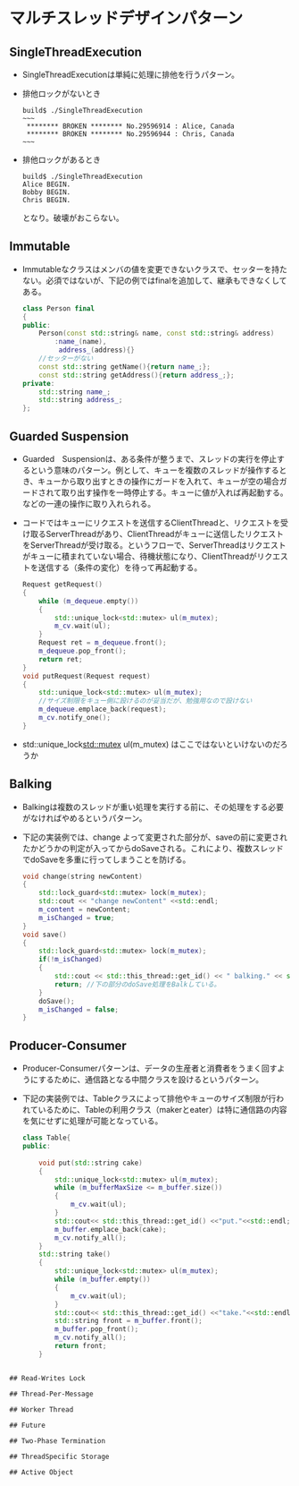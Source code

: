 # マルチスレッドデザインパターン

##  SingleThreadExecution
 - SingleThreadExecutionは単純に処理に排他を行うパターン。
 - 排他ロックがないとき

    ```shell
    build$ ./SingleThreadExecution 
    ~~~
     ******** BROKEN ******** No.29596914 : Alice, Canada
     ******** BROKEN ******** No.29596944 : Chris, Canada
    ~~~
    ```

- 排他ロックがあるとき

    ```shell
    build$ ./SingleThreadExecution 
    Alice BEGIN.
    Bobby BEGIN.
    Chris BEGIN.
    ```

    となり。破壊がおこらない。

##  Immutable

 - Immutableなクラスはメンバの値を変更できないクラスで、セッターを持たない。必須ではないが、下記の例ではfinalを追加して、継承もできなくしてある。

    ```cpp
    class Person final
    {
    public:
    	Person(const std::string& name, const std::string& address)
    		:name_(name),
    		 address_(address){}
    	//セッターがない
    	const std::string getName(){return name_;};
    	const std::string getAddress(){return address_;};
    private:
    	std::string name_;
    	std::string address_; 
    };
    ```

## Guarded Suspension

 - Guarded　Suspensionは、ある条件が整うまで、スレッドの実行を停止するという意味のパターン。例として、キューを複数のスレッドが操作するとき、キューから取り出すときの操作にガードを入れて、キューが空の場合ガードされて取り出す操作を一時停止する。キューに値が入れば再起動する。などの一連の操作に取り入れられる。
 - コードではキューにリクエストを送信するClientThreadと、リクエストを受け取るServerThreadがあり、ClientThreadがキューに送信したリクエストをServerThreadが受け取る。というフローで、ServerThreadはリクエストがキューに積まれていない場合、待機状態になり、ClientThreadがリクエストを送信する（条件の変化）を待って再起動する。

    ```cpp
	Request getRequest()
	{
		while (m_dequeue.empty())
		{
			std::unique_lock<std::mutex> ul(m_mutex);
			m_cv.wait(ul);
		}
		Request ret = m_dequeue.front();
		m_dequeue.pop_front();
		return ret;
	}
	void putRequest(Request request)
	{
		std::unique_lock<std::mutex> ul(m_mutex);
		//サイズ制限をキュー側に設けるのが妥当だが、勉強用なので設けない
		m_dequeue.emplace_back(request);
		m_cv.notify_one();
	}
    ```

- std::unique_lock<std::mutex> ul(m_mutex) はここではないといけないのだろうか

## Balking

 - Balkingは複数のスレッドが重い処理を実行する前に、その処理をする必要がなければやめるというパターン。
 - 下記の実装例では、change よって変更された部分が、saveの前に変更されたかどうかの判定が入ってからdoSaveされる。これにより、複数スレッドでdoSaveを多重に行ってしまうことを防げる。

    ```cpp
 	void change(string newContent)
	{
		std::lock_guard<std::mutex> lock(m_mutex);
		std::cout << "change newContent" <<std::endl;
		m_content = newContent;
		m_isChanged = true;
	}
	void save()
	{
		std::lock_guard<std::mutex> lock(m_mutex);
		if(!m_isChanged)
		{
			std::cout << std::this_thread::get_id() << " balking." << std::endl;
			return; //下の部分のdoSave処理をBalkしている。
		}
		doSave();
		m_isChanged = false;
	}
    ```

## Producer-Consumer

 - Producer-Consumerパターンは、データの生産者と消費者をうまく回すようにするために、通信路となる中間クラスを設けるというパターン。
 - 下記の実装例では、Tableクラスによって排他やキューのサイズ制限が行われているために、Tableの利用クラス（makerとeater）は特に通信路の内容を気にせずに処理が可能となっている。

    ```cpp
 	class Table{
 	public:
		
		void put(std::string cake)
		{
			std::unique_lock<std::mutex> ul(m_mutex);
			while (m_bufferMaxSize <= m_buffer.size())
			{
				m_cv.wait(ul);
			}
			std::cout<< std::this_thread::get_id() <<"put."<<std::endl;
			m_buffer.emplace_back(cake);
			m_cv.notify_all();
		}
		std::string take()
		{
			std::unique_lock<std::mutex> ul(m_mutex);
			while (m_buffer.empty())
			{
				m_cv.wait(ul);
			}
			std::cout<< std::this_thread::get_id() <<"take."<<std::endl;
			std::string front = m_buffer.front();
			m_buffer.pop_front();
			m_cv.notify_all();
			return front;
		}
 ```

## Read-Writes Lock

## Thread-Per-Message

## Worker Thread

## Future

## Two-Phase Termination

## ThreadSpecific Storage

## Active Object
